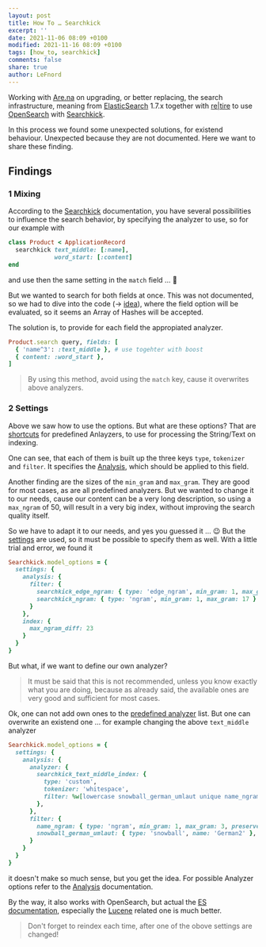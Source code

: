 ```yaml
---
layout: post
title: How To … Searchkick
excerpt: ''
date: 2021-11-06 08:09 +0100
modified: 2021-11-16 08:09 +0100
tags: [how_to, searchkick]
comments: false
share: true
author: LeFnord
---
```


Working with [Are.na](https://www.are.na) on upgrading, or better replacing,
the search infrastructure, meaning from [ElasticSearch](https://www.elastic.co/) 1.7.x together
with [re|tire](https://github.com/karmi/retire) to use [OpenSearch](https://www.opensearch.org)
with [Searchkick](https://github.com/ankane/searchkick).

In this process we found some unexpected solutions, for existend behaviour.
Unexpected because they are not documented. Here we want to share these finding.


## Findings

### 1 Mixing

According to the [Searchkick](https://github.com/ankane/searchkick#partial-matches) documentation,
you have several possibilities to influence the search behavior, by specifying the analyzer to use,
so for our example with

```ruby
class Product < ApplicationRecord
  searchkick text_middle: [:name],
             word_start: [:content]
end
```

and use then the same setting in the `match` field … 🤔

But we wanted to search for both fields at once.
This was not documented, so we had to dive into the code (→ [idea](https://github.com/ankane/searchkick/blob/0d18831ae96988ed7089ffc85cd0ee36952ce254/lib/searchkick/query.rb#L360)),
where the field option will be evaluated, so it seems an Array of Hashes will be accepted.

The solution is, to provide for each field the appropiated analyzer.

```ruby
Product.search query, fields: [
  { 'name^3': :text_middle }, # use togehter with boost
  { content: :word_start },
]
```

> By using this method, avoid using the `match` key, cause it overwrites above analyzers.

### 2 Settings

Above we saw how to use the options. But what are these options?
That are [shortcuts](https://github.com/ankane/searchkick/blob/0d18831ae96988ed7089ffc85cd0ee36952ce254/lib/searchkick/index_options.rb#L38)
for predefined Anlayzers, to use for processing the String/Text on indexing.

One can see, that each of them is built up the three keys `type`, `tokenizer` and `filter`.
It specifies the [Analysis](https://www.elastic.co/guide/en/elasticsearch/reference/current/analysis.html), which should be applied to this field.

Another finding are the sizes of the `min_gram` and `max_gram`.
They are good for most cases, as are all predefined analyzers.
But we wanted to change it to our needs, cause our content can be a very long description,
so using a `max_ngram` of 50, will result in a very big index,
without improving the search quality itself.

So we have to adapt it to our needs, and yes you guessed it … 😉
But the [settings](https://github.com/ankane/searchkick/blob/0d18831ae96988ed7089ffc85cd0ee36952ce254/lib/searchkick/index_options.rb#L184) are used, so it must be possible to specify them as well.
With a little trial and error, we found it

```ruby
Searchkick.model_options = {
  settings: {
    analysis: {
      filter: {
        searchkick_edge_ngram: { type: 'edge_ngram', min_gram: 1, max_gram: 17 },
        searchkick_ngram: { type: 'ngram', min_gram: 1, max_gram: 17 }
      }
    },
    index: {
      max_ngram_diff: 23
    }
  }
}
```

But what, if we want to define our own analyzer?

> It must be said that this is not recommended, unless you know exactly what you are doing,
> because as already said, the available ones are very good and sufficient for most cases.

Ok, one can not add own ones to the [predefined analyzer](https://github.com/ankane/searchkick/blob/0d18831ae96988ed7089ffc85cd0ee36952ce254/lib/searchkick/index_options.rb#L38) list.
But one can overwrite an existend one … for example changing the above `text_middle` analyzer

```ruby
Searchkick.model_options = {
  settings: {
    analysis: {
      analyzer: {
        searchkick_text_middle_index: {
          type: 'custom',
          tokenizer: 'whitespace',
          filter: %w[lowercase snowball_german_umlaut unique name_ngram]
        },
      },
      filter: {
        name_ngram: { type: 'ngram', min_gram: 1, max_gram: 3, preserve_original: true },
        snowball_german_umlaut: { type: 'snowball', name: 'German2' },
      }
    }
  }
}
```

it doesn't make so much sense, but you get the idea.
For possible Analyzer options refer to the
[Analysis](https://www.elastic.co/guide/en/elasticsearch/reference/current/analysis.html)
documentation.

By the way, it also works with OpenSearch, but actual the [ES documentation](https://www.elastic.co/guide/en/elasticsearch/reference/current/analysis.html), especially the [Lucene](https://lucene.apache.org) related one is much better.


> Don't forget to reindex each time, after one of the obove settings are changed!
